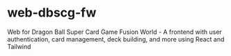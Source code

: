 # web-dbscg-fw
Web for Dragon Ball Super Card Game Fusion World - A frontend with user authentication, card management, deck building, and more using React and Tailwind
